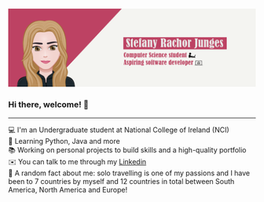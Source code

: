 <p align="left">

<img src="https://raw.githubusercontent.com/stefanyrjunges/stefanyrjunges/main/banner5.png" alt="my banner">

</p>

### Hi there, welcome! 👋
<hr>

:computer: I'm an Undergraduate student at National College of Ireland (NCI)
<br>
:eyes: Learning Python, Java and more
<br>
:books: Working on personal projects to build skills and a high-quality portfolio
<br>
:envelope: You can talk to me through my <a href="linkedin.com/stefanyrjunges">Linkedin</a>
<br>
:girl: A random fact about me: solo travelling is one of my passions and I have been to 7 countries by myself and 12 countries in total between South America, North America and Europe!

<!--
**stefanyrjunges/stefanyrjunges** is a ✨ _special_ ✨ repository because its `README.md` (this file) appears on your GitHub profile.

Here are some ideas to get you started:

- 🔭 I’m currently working on ...
- 🌱 I’m currently learning ...
- 👯 I’m looking to collaborate on ...
- 🤔 I’m looking for help with ...
- 💬 Ask me about ...
- 📫 How to reach me: ...
- 😄 Pronouns: ...
- ⚡ Fun fact: ...
-->
